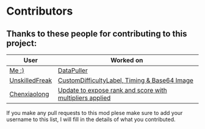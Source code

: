# Contributors
## Thanks to these people for contributing to this project:
| User      | Worked on |
| --- | --- |
| [Me :)](https://github.com/kOFReadie/) | [DataPuller](https://github.com/kOFReadie/BSDataPuller) |
| [UnskilledFreak](https://github.com/UnskilledFreak) | [CustomDifficultyLabel, Timing & Base64 Image](https://github.com/kOFReadie/BSDataPuller/pull/3) |
| [Chenxiaolong](https://github.com/chenxiaolong) | [Update to expose rank and score with multipliers applied](https://github.com/kOFReadie/BSDataPuller/pull/5) |
If you make any pull requests to this mod plese make sure to add your username to this list, I will fill in the details of what you contributed.